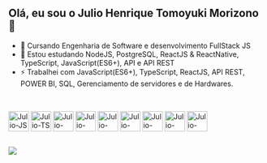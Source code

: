 ## Olá, eu sou o Julio Henrique Tomoyuki Morizono 👋

- 📖 Cursando Engenharia de Software e desenvolvimento FullStack JS
- 🌱 Estou estudando NodeJS, PostgreSQL, ReactJS & ReactNative, TypeScript, JavaScript(ES6+), API e API REST
- ⚡ Trabalhei com JavaScript(ES6+), TypeScript, ReactJS, API REST, POWER BI, SQL, Gerenciamento de servidores e de Hardwares.

##
<div style='display: inline_block'><br/>
    <img align='center' alt='Julio-JS' height='40' width='40' src="https://cdn.jsdelivr.net/gh/devicons/devicon@latest/icons/javascript/javascript-original.svg" />
    <img align='center' alt='Julio-TS' height='40' width='40' src="https://cdn.jsdelivr.net/gh/devicons/devicon@latest/icons/typescript/typescript-original.svg" />
    <img align='center' alt='Julio-HTML5' height='40' width='40' src="https://cdn.jsdelivr.net/gh/devicons/devicon@latest/icons/html5/html5-original.svg" />
    <img align='center' alt='Julio-CSS3' height='40' width='40' src="https://cdn.jsdelivr.net/gh/devicons/devicon@latest/icons/css3/css3-original.svg" />
    <img align='center' alt='Julio-MYSQL' height='40' width='40' src="https://cdn.jsdelivr.net/gh/devicons/devicon@latest/icons/mysql/mysql-original.svg" />
    <img align='center' alt='Julio-POSTGRESQL' height='40' width='40' src="https://cdn.jsdelivr.net/gh/devicons/devicon@latest/icons/postgresql/postgresql-original.svg" />
    <img align='center' alt='Julio-REACT' height='40' width='40' src="https://cdn.jsdelivr.net/gh/devicons/devicon@latest/icons/react/react-original.svg" />
    <img align='center' alt='Julio-NodeJS' height='40' width='40' src="https://cdn.jsdelivr.net/gh/devicons/devicon@latest/icons/nodejs/nodejs-original-wordmark.svg" />
    <img align='center' alt='Julio-NGINX' height='40' width='40' src="https://cdn.jsdelivr.net/gh/devicons/devicon@latest/icons/nginx/nginx-original.svg" />

</div>

##

<div>
    <a href='https://www.linkedin.com/in/julio-henrique-tomoyuki-morizono-096256246/' target='_blank'>
        <img src='https://img.shields.io/badge/LinkedIn-0077B5?style=for-the-badge&logo=linkedin&logoColor=white' target='_blank'/>
    </a>
</div>
